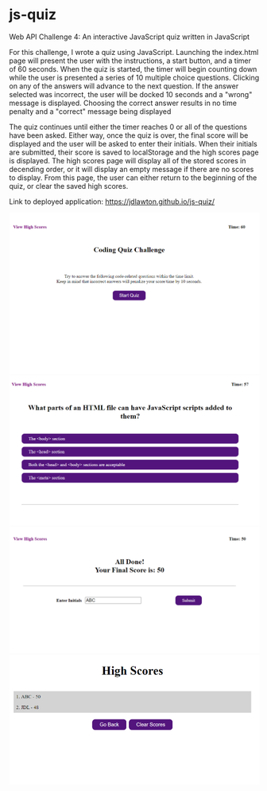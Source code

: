 # js-quiz

Web API Challenge 4: An interactive JavaScript quiz written in JavaScript

For this challenge, I wrote a quiz using JavaScript. Launching the index.html page will present the user with the instructions, a start button, and a timer of 60 seconds. When the quiz is started, the timer will begin counting down while the user is presented a series of 10 multiple choice questions. Clicking on any of the answers will advance to the next question. If the answer selected was incorrect, the user will be docked 10 seconds and a "wrong" message is displayed. Choosing the correct answer results in no time penalty and a "correct" message being displayed

The quiz continues until either the timer reaches 0 or all of the questions have been asked. Either way, once the quiz is over, the final score will be displayed and the user will be asked to enter their initials. When their initials are submitted, their score is saved to localStorage and the high scores page is displayed. The high scores page will display all of the stored scores in decending order, or it will display an empty message if there are no scores to display. From this page, the user can either return to the beginning of the quiz, or clear the saved high scores.

Link to deployed application:
https://jdlawton.github.io/js-quiz/

![Project Screenshot1](/quiz1.png?raw=true)
![Project Screenshot2](/quiz2.png?raw=true)
![Project Screenshot3](/quiz3.png?raw=true)
![Project Screenshot4](/quiz4.png?raw=true)
